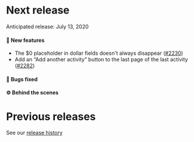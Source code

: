 # Next release

Anticipated release: July 13, 2020

#### 🚀 New features

- The \$0 placeholder in dollar fields doesn't always disappear ([#2230])
- Add an “Add another activity” button to the last page of the last activity ([#2282])

#### 🐛 Bugs fixed

#### ⚙️ Behind the scenes

# Previous releases

See our [release history](https://github.com/18F/cms-hitech-apd/releases)

[#2230]: https://github.com/18F/cms-hitech-apd/issues/2230
[#2282]: https://github.com/18F/cms-hitech-apd/issues/2282
